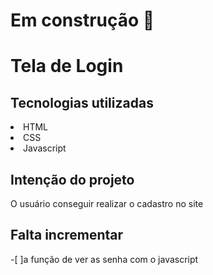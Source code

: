 # Em construção 🚧 

# Tela de Login
## Tecnologias utilizadas
<li>HTML</li>
<li>CSS</li>
<li>Javascript</li>

## Intenção do projeto
<a>O usuário conseguir realizar o cadastro no site<a>
  
## Falta incrementar
   -[ ]a função de ver as senha com o javascript
